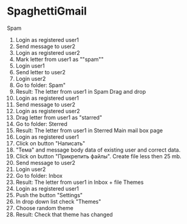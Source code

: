 # SpaghettiGmail
Spam
  1. Login as registered user1
  2. Send message to user2
  3. Login as registered user2
  4. Mark letter from user1 as ""spam""
  5. Login user1 
  6. Send letter to user2
  7. Login user2
  8. Go to folder: Spam"
  9. Result: The letter from user1 in Spam
Drag and drop
1. Login as registered user1
2. Send message to user2
3. Login as registered user2
4. Drag letter from user1 as "starred"
5. Go to folder: Sterred
6. Result: The letter from user1 in Sterred
Main mail box page
1. Login as registered user1
2. Click on button "Написать"
3. "Тема" and message body data of existing user and correct data.
4. Click on button "Прикрепить файлы". Create file less then 25 mb.
5. Send message to user2
6. Login user2
7. Go to folder: Inbox
8. Result: The letter from user1 in Inbox + file
Themes
1. Login as registered user1
2. Push the button "Settings"
3. In drop down list check "Themes"
4. Choose random theme
5. Result: Check that theme has changed
